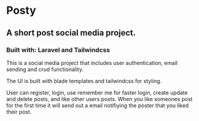 # Posty 

## A short post social media project.

### Built with: Laravel and Tailwindcss

This is a social media project that includes user authentication, email sending and crud functionality.

The UI is built with blade templates and tailwindcss for styling. 

User can register, login, use remember me for faster login, create update and delete posts, and like other users posts. When you like someones post for the first time it will send out a email notifiying the poster that you liked their post. 